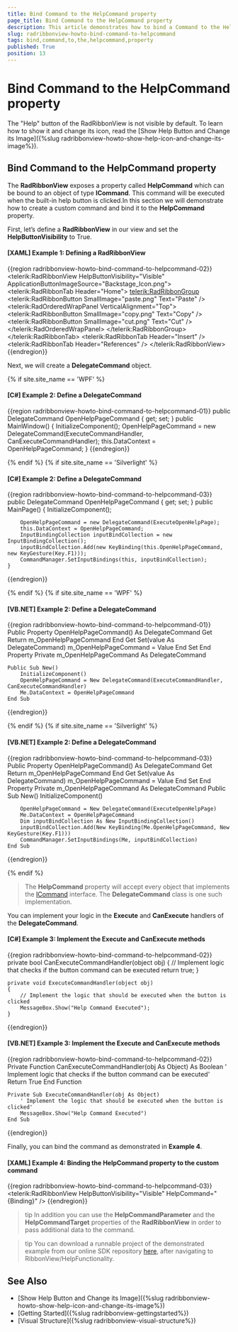 ```yaml
---
title: Bind Command to the HelpCommand property
page_title: Bind Command to the HelpCommand property
description: This article demonstrates how to bind a Command to the HelpCommand property.
slug: radribbonview-howto-bind-command-to-helpcommand
tags: bind,command,to,the,helpcommand,property
published: True
position: 13
---
```


# Bind Command to the HelpCommand property

The "Help" button of the RadRibbonView is not visible by default. To learn how to show it and change its icon, read the [Show Help Button and Change its Image]({%slug radribbonview-howto-show-help-icon-and-change-its-image%}).

## Bind Command to the HelpCommand property

The __RadRibbonView__ exposes a property called __HelpCommand__ which can be bound to an object of type __ICommand__. This command will be executed when the built-in help button is clicked.In this section we will demonstrate how to create a custom command and bind it to the __HelpCommand__ property.

First, let’s define a __RadRibbonView__ in our view and set the __HelpButtonVisibility__ to True.

#### __[XAML] Example 1: Defining a RadRibbonView__
{{region radribbonview-howto-bind-command-to-helpcommand-02}}
	<telerik:RadRibbonView HelpButtonVisibility="Visible" ApplicationButtonImageSource="Backstage_Icon.png">
		<telerik:RadRibbonTab Header="Home">
			<telerik:RadRibbonGroup>
				<telerik:RadRibbonButton SmallImage="paste.png" Text="Paste" />
				<telerik:RadOrderedWrapPanel VerticalAlignment="Top">
				<telerik:RadRibbonButton SmallImage="copy.png" Text="Copy" />
				<telerik:RadRibbonButton SmallImage="cut.png" Text="Cut" />
				</telerik:RadOrderedWrapPanel>
			</telerik:RadRibbonGroup>
		</telerik:RadRibbonTab>
		<telerik:RadRibbonTab Header="Insert" />
		<telerik:RadRibbonTab Header="References" />
	</telerik:RadRibbonView>
{{endregion}}

Next, we will create a __DelegateCommand__ object.

{% if site.site_name == 'WPF' %}

#### __[C#] Example 2: Define a DelegateCommand__
{{region radribbonview-howto-bind-command-to-helpcommand-01}}
    public DelegateCommand OpenHelpPageCommand { get; set; }
    public MainWindow()
    {
        InitializeComponent();
        OpenHelpPageCommand = new DelegateCommand(ExecuteCommandHandler, CanExecuteCommandHandler);
        this.DataContext = OpenHelpPageCommand;
    }
{{endregion}}

{% endif %}
{% if site.site_name == 'Silverlight' %}

#### __[C#] Example 2: Define a DelegateCommand__
{{region radribbonview-howto-bind-command-to-helpcommand-03}}
	public DelegateCommand OpenHelpPageCommand { get; set; }
	public MainPage()
    {
        InitializeComponent(); 
        
        OpenHelpPageCommand = new DelegateCommand(ExecuteOpenHelpPage);
        this.DataContext = OpenHelpPageCommand;
        InputBindingCollection inputBindCollection = new InputBindingCollection();
        inputBindCollection.Add(new KeyBinding(this.OpenHelpPageCommand, new KeyGesture(Key.F1)));
        CommandManager.SetInputBindings(this, inputBindCollection);
    }
{{endregion}}

{% endif %}
{% if site.site_name == 'WPF' %}

#### __[VB.NET] Example 2: Define a DelegateCommand__
{{region radribbonview-howto-bind-command-to-helpcommand-01}}
    Public Property OpenHelpPageCommand() As DelegateCommand
        Get
            Return m_OpenHelpPageCommand
        End Get
        Set(value As DelegateCommand)
            m_OpenHelpPageCommand = Value
        End Set
    End Property
    Private m_OpenHelpPageCommand As DelegateCommand

    Public Sub New()
        InitializeComponent()
        OpenHelpPageCommand = New DelegateCommand(ExecuteCommandHandler, CanExecuteCommandHandler)
        Me.DataContext = OpenHelpPageCommand
    End Sub
{{endregion}}

{% endif %}
{% if site.site_name == 'Silverlight' %}

#### __[VB.NET] Example 2: Define a DelegateCommand__
{{region radribbonview-howto-bind-command-to-helpcommand-03}}
    Public Property OpenHelpPageCommand() As DelegateCommand
        Get
            Return m_OpenHelpPageCommand
        End Get
        Set(value As DelegateCommand)
            m_OpenHelpPageCommand = Value
        End Set
    End Property
    Private m_OpenHelpPageCommand As DelegateCommand
    Public Sub New()
        InitializeComponent()

        OpenHelpPageCommand = New DelegateCommand(ExecuteOpenHelpPage)
        Me.DataContext = OpenHelpPageCommand
        Dim inputBindCollection As New InputBindingCollection()
        inputBindCollection.Add(New KeyBinding(Me.OpenHelpPageCommand, New KeyGesture(Key.F1)))
        CommandManager.SetInputBindings(Me, inputBindCollection)
    End Sub
{{endregion}}

{% endif %}

>The __HelpCommand__ property will accept every object that implements the [ICommand](http://msdn.microsoft.com/en-us/library/system.windows.input.icommand(v=vs.110).aspx) interface. The __DelegateCommand__ class is one such implementation.          

You can implement your logic in the __Execute__ and __CanExecute__ handlers of the __DelegateCommand__.

#### __[C#] Example 3: Implement the Execute and CanExecute methods__
{{region radribbonview-howto-bind-command-to-helpcommand-02}}
	private bool CanExecuteCommandHandler(object obj)
	{
	    // Implement logic that checks if the button command can be executed
	    return true;
	}
	
	private void ExecuteCommandHandler(object obj)
	{
	    // Implement the logic that should be executed when the button is clicked
	    MessageBox.Show("Help Command Executed");
	}
{{endregion}}

#### __[VB.NET] Example 3: Implement the Execute and CanExecute methods__
{{region radribbonview-howto-bind-command-to-helpcommand-02}}
    Private Function CanExecuteCommandHandler(obj As Object) As Boolean
        ' Implement logic that checks if the button command can be executed'
        Return True
    End Function

    Private Sub ExecuteCommandHandler(obj As Object)
        ' Implement the logic that should be executed when the button is clicked'
        MessageBox.Show("Help Command Executed")
    End Sub
{{endregion}}

Finally, you can bind the command as demonstrated in __Example 4__.

#### __[XAML] Example 4: Binding the HelpCommand property to the custom command__
{{region radribbonview-howto-bind-command-to-helpcommand-03}}
	<telerik:RadRibbonView HelpButtonVisibility="Visible" HelpCommand="{Binding}" />
{{endregion}}

>tip In addition you can use the __HelpCommandParameter__ and the __HelpCommandTarget__ properties of the __RadRibbonView__ in order to pass additional data to the command.        

>tip You can download a runnable project of the demonstrated example from our online SDK repository [here](https://github.com/telerik/xaml-sdk), after navigating to RibbonView/HelpFunctionality.          

## See Also
 * [Show Help Button and Change its Image]({%slug radribbonview-howto-show-help-icon-and-change-its-image%})
 * [Getting Started]({%slug radribbonview-gettingstarted%})
 * [Visual Structure]({%slug radribbonview-visual-structure%})